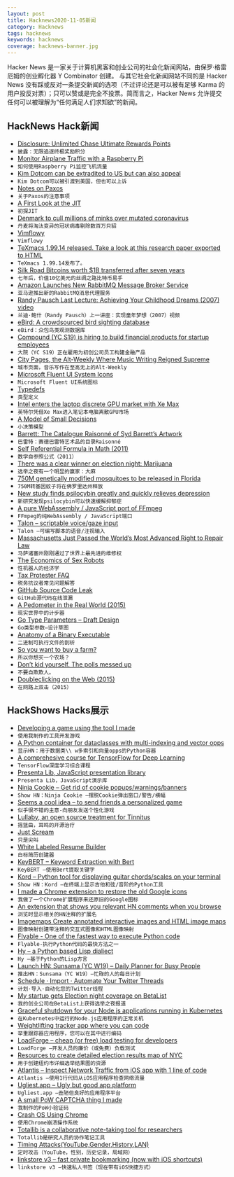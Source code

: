 ```yaml
---
layout: post
title: Hacknews2020-11-05新闻
category: Hacknews
tags: hacknews
keywords: hacknews
coverage: hacknews-banner.jpg
---
```


Hacker News 是一家关于计算机黑客和创业公司的社会化新闻网站，由保罗·格雷厄姆的创业孵化器 Y Combinator 创建。
与其它社会化新闻网站不同的是 Hacker News 没有踩或反对一条提交新闻的选项（不过评论还是可以被有足够 Karma 的用户投反对票）；只可以赞或是完全不投票。简而言之，Hacker News 允许提交任何可以被理解为“任何满足人们求知欲”的新闻。

## HackNews Hack新闻


- [Disclosure: Unlimited Chase Ultimate Rewards Points](https://chadscira.com/post/5fa269d46142ac544e013d6e/DISCLOSURE-Unlimited-Chase-Ultimate-Rewards-Points)
- `披露：无限追逐终极奖励积分`
- [Monitor Airplane Traffic with a Raspberry Pi](https://brianchristner.io/monitor-airplane-traffic-with-a-raspberry-pi/)
- `如何使用Raspberry Pi监控飞机流量`
- [Kim Dotcom can be extradited to US but can also appeal](https://www.bbc.com/news/technology-54809226)
- `Kim Dotcom可以被引渡到美国，但也可以上诉`
- [Notes on Paxos](https://matklad.github.io/2020/11/01/notes-on-paxos.html)
- `关于Paxos的注意事项`
- [A First Look at the JIT](https://blog.erlang.org/a-first-look-at-the-jit/)
- `初探JIT`
- [Denmark to cull millions of minks over mutated coronavirus](https://www.thelocal.dk/20201104/denmark-to-cull-millions-of-minks-over-mutated-coronavirus)
- `丹麦将淘汰变异的冠状病毒剔除数百万只貂`
- [Vimflowy](https://vimflowy.netlify.app/)
- `Vimflowy`
- [TeXmacs 1.99.14 released. Take a look at this research paper exported to HTML](https://www.texmacs.org/joris/ffnlogn/ffnlogn.html)
- `TeXmacs 1.99.14发布了。`
- [Silk Road Bitcoins worth $1B transferred after seven years](https://www.theguardian.com/technology/2020/nov/04/silk-road-bitcoins-worth-1bn-change-hands-after-seven-years)
- `七年后，价值10亿美元的丝绸之路比特币易手`
- [Amazon Launches New RabbitMQ Message Broker Service](https://aws.amazon.com/blogs/aws/amazon-mq-update-new-rabbitmq-message-broker-service/)
- `亚马逊推出新的RabbitMQ消息代理服务`
- [Randy Pausch Last Lecture: Achieving Your Childhood Dreams (2007) video](https://www.youtube.com/watch?v=ji5_MqicxSo)
- `兰迪·鲍什（Randy Pausch）上一讲座：实现童年梦想（2007）视频`
- [eBird: A crowdsourced bird sighting database](https://ebird.org/home)
- `eBird：众包鸟类观测数据库`
- [Compound (YC S19) is hiring to build financial products for startup employees](https://withcompound.com/career/swe-fullstack)
- `大院（YC S19）正在雇用为初创公司员工构建金融产品`
- [City Pages, the Alt-Weekly Where Music Writing Reigned Supreme](https://www.nytimes.com/2020/11/02/arts/music/minneapolis-city-pages-music.html)
- `城市页面，音乐写作在至高无上的Alt-Weekly`
- [Microsoft Fluent UI System Icons](https://github.com/microsoft/fluentui-system-icons)
- `Microsoft Fluent UI系统图标`
- [Typedefs](https://typedefs.com/)
- `类型定义`
- [Intel enters the laptop discrete GPU market with Xe Max](https://arstechnica.com/gadgets/2020/11/intel-enters-the-laptop-discrete-gpu-market-with-xe-max/)
- `英特尔凭借Xe Max进入笔记本电脑离散GPU市场`
- [A Model of Small Decisions](https://ahitrin.github.io/work/2020/11/03/a-model-of-small-decisions/)
- `小决策模型`
- [Barrett: The Catalogue Raisonné of Syd Barrett’s Artwork](https://dangerousminds.net/comments/barrett_the_catalogue_raisonne_of_syd_barretts_artwork)
- `巴雷特：赛德巴雷特艺术品的目录Raisonné`
- [Self Referential Formula in Math (2011)](https://jtra.cz/stuff/essays/math-self-reference/index.html)
- `数学自参照公式（2011）`
- [There was a clear winner on election night: Marijuana](https://thehill.com/opinion/civil-rights/524519-there-was-a-clear-winner-on-election-night-marijuana)
- `选举之夜有一个明显的赢家：大麻`
- [750M genetically modified mosquitoes to be released in Florida](https://www.bbc.com/news/world-us-canada-53856776)
- `750M转基因蚊子将在佛罗里达州释放`
- [New study finds psilocybin greatly and quickly relieves depression](https://www.psychnewsdaily.com/new-study-psilocybin-magic-mushrooms-relieves-depression/)
- `新研究发现psilocybin可以快速缓解抑郁症`
- [A pure WebAssembly / JavaScript port of FFmpeg](https://ffmpegwasm.github.io/)
- `FFmpeg的纯WebAssembly / JavaScript端口`
- [Talon – scriptable voice/gaze input](https://talonvoice.com)
- `Talon –可编写脚本的语音/注视输入`
- [Massachusetts Just Passed the World’s Most Advanced Right to Repair Law](https://www.ifixit.com/News/46235/massachusetts-just-passed-the-worlds-most-advanced-right-to-repair-law)
- `马萨诸塞州刚刚通过了世界上最先进的维修权`
- [The Economics of Sex Robots](https://dianaverse.com/2020/10/30/uncanny-vulvas/)
- `性机器人的经济学`
- [Tax Protester FAQ](https://evans-legal.com/dan/tpfaq.html)
- `税务抗议者常见问题解答`
- [GitHub Source Code Leak](https://resynth1943.net/articles/github-source-code-leak/)
- `GitHub源代码在线泄漏`
- [A Pedometer in the Real World (2015)](http://aosabook.org/en/500L/a-pedometer-in-the-real-world.html)
- `现实世界中的计步器`
- [Go Type Parameters – Draft Design](https://go.googlesource.com/proposal/+/refs/heads/master/design/go2draft-type-parameters.md)
- `Go类型参数–设计草图`
- [Anatomy of a Binary Executable](https://oswalt.dev/2020/11/anatomy-of-a-binary-executable/)
- `二进制可执行文件的剖析`
- [So you want to buy a farm?](https://zenx.medium.com/so-you-want-to-buy-a-farm-c56af5d85a7e)
- `所以你想买一个农场？`
- [Don’t kid yourself. The polls messed up](https://statmodeling.stat.columbia.edu/2020/11/04/dont-kid-yourself-the-polls-messed-up-and-that-would-be-the-case-even-wed-forecasted-biden-losing-florida-and-only-barely-winning-the-electoral-college/)
- `不要自欺欺人。`
- [Doubleclicking on the Web (2015)](https://ma.ttias.be/double-clicking-on-the-web/)
- `在网路上双击（2015）`


## HackShows Hacks展示

- [ Developing a game using the tool I made](https://victorribeiro.com/kingdomClone/)
- `使用我制作的工具开发游戏`
- [ A Python container for dataclasses with multi-indexing and vector opps](https://github.com/joshlk/dataclassframe)
- `显示HN：用于数据类\\ w多索引和向量opps的Python容器`
- [ A comprehesive course for TensorFlow for Deep Learning](https://github.com/instillai/TensorFlow-Course)
- `TensorFlow深度学习综合课程`
- [ Presenta Lib, JavaScript presentation library](https://lib.presenta.cc/)
- `Presenta Lib，JavaScript演示库`
- [ Ninja Cookie – Get rid of cookie popups/warnings/banners](https://ninja-cookie.com/)
- `Show HN：Ninja Cookie –摆脱Cookie弹出窗口/警告/横幅`
- [ Seems a cool idea – to send friends a personalized game](https://codeguppy.com/run.html?ad/snk_adrian)
- `似乎很不错的主意-向朋友发送个性化游戏`
- [ Lullaby, an open source treatment for Tinnitus](https://uselullaby.com)
- `摇篮曲，耳鸣的开源治疗`
- [ Just Scream](https://justscream.baby)
- `只是尖叫`
- [ White Labeled Resume Builder](https://www.rezi.io/white-label-resume-builder)
- `白标简历创建器`
- [ KeyBERT – Keyword Extraction with Bert](https://github.com/MaartenGr/KeyBERT/)
- `KeyBERT –使用Bert提取关键字`
- [ Kord – Python tool for displaying guitar chords/scales on your terminal](https://github.com/synestematic/kord)
- `Show HN：Kord –在终端上显示吉他和弦/音阶的Python工具`
- [ I made a Chrome extension to restore the old Google icons](https://restoreoldicons.xyz)
- `我做了一个Chrome扩展程序来还原旧的Google图标`
- [ An extension that shows you relevant HN comments when you browse](https://chrome.google.com/webstore/detail/augment-hn/pidlbalbojaogmjhanfjmngpiglgpooj?hl=en&authuser=0)
- `浏览时显示相关的HN注释的扩展名`
- [ Imagemaps Create annotated interactive images and HTML image maps](https://www.imagemaps.net/)
- `图像映射创建带注释的交互式图像和HTML图像映射`
- [ Flyable - One of the fastest way to execute Python code](item?id=24985160)
- `Flyable-执行Python代码的最快方法之一`
- [ Hy – a Python based Lisp dialiect](https://github.com/hylang/hy)
- `Hy –基于Python的Lisp方言`
- [Launch HN: Sunsama (YC W19) – Daily Planner for Busy People](item?id=24990238)
- `推出HN：Sunsama（YC W19）–忙碌的人的每日计划`
- [ Schedule · Import · Automate Your Twitter Threads](https://threadbuilder.app/)
- `计划·导入·自动化您的Twitter线程`
- [ My startup gets Election night coverage on BetaList](https://twitter.com/BetaList/status/1323948292078772224)
- `我的创业公司在BetaList上获得选举之夜报道`
- [ Graceful shutdown for your Node.js applications running in Kubernetes](https://github.com/NeuroCode-io/k8s-graceful-shutdown)
- `在Kubernetes中运行的Node.js应用程序的正常关机`
- [ Weightlifting tracker app where you can code](https://www.liftosaur.com/about)
- `举重跟踪器应用程序，您可以在其中进行编码`
- [ LoadForge – cheap (or free) load testing for developers](https://loadforge.com)
- `LoadForge –开发人员的廉价（或免费）负载测试`
- [ Resources to create detailed election results map of NYC](https://github.com/toddwschneider/nyc-presidential-election-map)
- `用于创建纽约市详细选举结果图的资源`
- [ Atlantis – Inspect Network Traffic from iOS app with 1 line of code](https://github.com/ProxymanApp/atlantis)
- `Atlantis –使用1行代码从iOS应用程序检查网络流量`
- [ Ugliest.app – Ugly but good app platform](https://ugliest.app)
- `Ugliest.app –丑陋但良好的应用程序平台`
- [ A small PoW CAPTCHA thing I made](https://captcha-demo-idk-4544.ngrok.io)
- `我制作的PoW小验证码`
- [ Crash OS Using Chrome](https://ransom.ndev.tk/crash/)
- `使用Chrome崩溃操作系统`
- [ Totallib is a collaborative note-taking tool for researchers](https://totallib.com/)
- `Totallib是研究人员的协作笔记工具`
- [ Timing Attacks(YouTube,Gender,History,LAN)](https://cache.ndev.tk/)
- `定时攻击（YouTube，性别，历史记录，局域网）`
- [ linkstore v3 – fast private bookmarking (now with iOS shortcuts)](https://linkstore.app)
- `linkstore v3 –快速私人书签（现在带有iOS快捷方式）`

